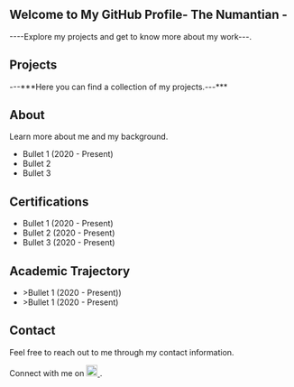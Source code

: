 <!DOCTYPE html>
<html lang="en">
    </header>
    <section class="showcase">
        <div class="container">
            <h1>Welcome to My GitHub Profile- The Numantian - </h1>
            <p>----Explore my projects and get to know more about my work---.</p>
        </div>
    </section>
    <section class="content">
        <div class="container">
            <h2 id="--projects--">Projects</h2>
            <p>---***Here you can find a collection of my projects.---***</p>
            <h2 id="about">About</h2>
            <p>Learn more about me and my background.</p>
            <ul>
                <li>Bullet 1 (2020 - Present)</li>
                <li>Bullet 2</li>
                <li>Bullet 3</li>
            </ul>
            <h2 id="certifications">Certifications</h2>
            <ul>
                <li>Bullet 1 (2020 - Present)</li>
                <li>Bullet 2 (2020 - Present)</li>
                <li>Bullet 3 (2020 - Present)</li>
            </ul>
            <h2 id="academic">Academic Trajectory</h2>
            <ul>
                <li>>Bullet 1 (2020 - Present))</li>
                <li>>Bullet 1 (2020 - Present)</li>
            </ul>
            <h2 id="contact">Contact</h2>
            <p>Feel free to reach out to me through my contact information.</p>
            <p>Connect with me on 
                <a href="https://www.linkedin.com/in/marianosancheznavalpotro/" target="_blank">
                    <img src="https://image.flaticon.com/icons/png/512/174/174857.png" alt="LinkedIn" style="width:20px;height:20px;">
                </a>.
            </p>
        </div>
    </section>
</body>
</html>

